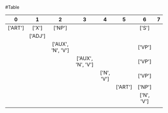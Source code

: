 
#Table

|0|1|2|3|4|5|6|7|
|:-:|:-:|:-:|:-:|:-:|:-:|:-:|:-:|
|['ART']|['X']|['NP']||||['S']|
||['ADJ']||||||
|||['AUX', 'N', 'V']||||['VP']|
||||['AUX', 'N', 'V']|||['VP']|
|||||['N', 'V']||['VP']|
||||||['ART']|['NP']|
|||||||['N', 'V']|
||||||||
